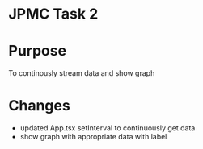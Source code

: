# JPMC Task 2
# Purpose
To continously stream data and show graph

# Changes
- updated App.tsx setInterval to continuously get data
- show graph with appropriate data with label 
